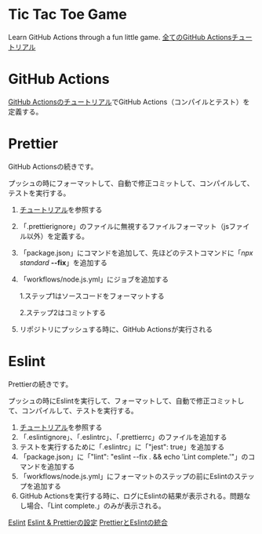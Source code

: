 # Tic Tac Toe Game

Learn GitHub Actions through a fun little game.
[全てのGitHub Actionsチュートリアル](https://lab.github.com/githubtraining/devops-with-github-actions)

# GitHub Actions

[GitHub Actionsのチュートリアル](https://lab.github.com/githubtraining/github-actions:-continuous-integration)でGitHub Actions（コンパイルとテスト）を定義する。

# Prettier

GitHub Actionsの続きです。

プッシュの時にフォーマットして、自動で修正コミットして、コンパイルして、テストを実行する。

1. [チュートリアル](https://mskelton.medium.com/auto-formatting-code-using-prettier-and-github-actions-ed458f58b7df)を参照する
2. 「.prettierignore」のファイルに無視するファイルフォーマット（jsファイル以外）を定義する。
3. 「package.json」にコマンドを追加して、先ほどのテストコマンドに「_npx standard_ **--fix**」を追加する
4. 「workflows/node.js.yml」にジョブを追加する

   1.ステップ1はソースコードをフォーマットする
   
   2.ステップ2はコミットする 
   
5. リポジトリにプッシュする時に、GitHub Actionsが実行される

# Eslint 

Prettierの続きです。

プッシュの時にEslintを実行して、フォーマットして、自動で修正コミットして、コンパイルして、テストを実行する。

1. [チュートリアル](https://medium.com/javascript-scene/streamline-code-reviews-with-eslint-prettier-6fb817a6b51d)を参照する
2. 「.eslintignore」、「.eslintrc」、「.prettierrc」のファイルを追加する
3. テストを実行するために「.eslintrc」に「"jest": true」を追加する
4. 「package.json」に「"lint": "eslint --fix . && echo 'Lint complete.'"」のコマンドを追加する
5. 「workflows/node.js.yml」にフォーマットのステップの前にEslintのステップを追加する
6. GitHub Actionsを実行する時に、ログにEslintの結果が表示される。問題なし場合、「Lint complete.」のみが表示される。

[Eslint](https://eslint.org/docs/user-guide/formatters/)
[Eslint & Prettierの設定](https://github.com/prettier/eslint-config-prettier)
[PrettierとEslintの統合](https://prettier.io/docs/en/integrating-with-linters.html)
